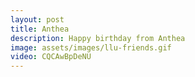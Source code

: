 ```yaml
---
layout: post
title: Anthea
description: Happy birthday from Anthea
image: assets/images/llu-friends.gif
video: CQCAwBpDeNU
---
```

